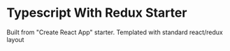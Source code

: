 # Typescript With Redux Starter

Built from "Create React App" starter. Templated with standard react/redux layout
